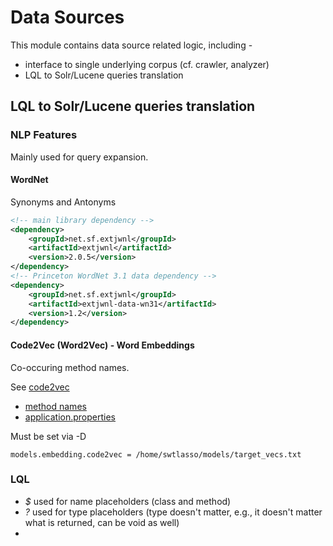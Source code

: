 # Data Sources

This module contains data source related logic, including -

* interface to single underlying corpus (cf. crawler, analyzer)
* LQL to Solr/Lucene queries translation

## LQL to Solr/Lucene queries translation


### NLP Features

Mainly used for query expansion.

#### WordNet

Synonyms and Antonyms

```xml
<!-- main library dependency -->
<dependency>
    <groupId>net.sf.extjwnl</groupId>
    <artifactId>extjwnl</artifactId>
    <version>2.0.5</version>
</dependency>
<!-- Princeton WordNet 3.1 data dependency -->
<dependency>
    <groupId>net.sf.extjwnl</groupId>
    <artifactId>extjwnl-data-wn31</artifactId>
    <version>1.2</version>
</dependency>
```

#### Code2Vec (Word2Vec) - Word Embeddings

Co-occuring method names.

See [code2vec](https://github.com/tech-srl/code2vec/)

* [method names](https://s3.amazonaws.com/code2vec/model/target_vecs.tar.gz)
* [application.properties](..%2Fservice%2Fsrc%2Fmain%2Fresources%2Fapplication.properties)

Must be set via -D

```text
models.embedding.code2vec = /home/swtlasso/models/target_vecs.txt
```

### LQL

* _$_ used for name placeholders (class and method)
* _?_ used for type placeholders (type doesn't matter, e.g., it doesn't matter what is returned, can be void as well)
* 